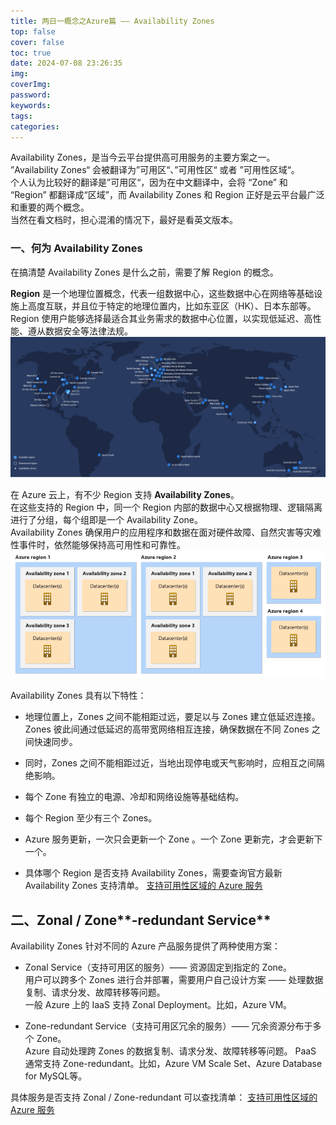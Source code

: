 ```yaml
---
title: 两日一概念之Azure篇 —— Availability Zones
top: false
cover: false
toc: true
date: 2024-07-08 23:26:35
img:
coverImg:
password:
keywords:
tags:
categories:
---
```

Availability Zones，是当今云平台提供高可用服务的主要方案之一。  
”Availability Zones“ 会被翻译为”可用区“、”可用性区“ 或者 ”可用性区域“。  
个人认为比较好的翻译是”可用区“，因为在中文翻译中，会将 “Zone” 和 “Region” 都翻译成“区域”，而 Availability Zones 和 Region 正好是云平台最广泛和重要的两个概念。  
当然在看文档时，担心混淆的情况下，最好是看英文版本。

### 一、何为 Availability Zones
在搞清楚 Availability Zones 是什么之前，需要了解 Region 的概念。

**Region** 是一个地理位置概念，代表一组数据中心，这些数据中心在网络等基础设施上高度互联，并且位于特定的地理位置内，比如东亚区（HK）、日本东部等。  
Region 使用户能够选择最适合其业务需求的数据中心位置，以实现低延迟、高性能、遵从数据安全等法律法规。  
  ![Regions](两日一概念之Azure篇-——-Availability-Zones/regions.png)
  
在 Azure 云上，有不少 Region 支持 **Availability Zones**。  
在这些支持的 Region 中，同一个 Region 内部的数据中心又根据物理、逻辑隔离进行了分组，每个组即是一个 Availability Zone。    
Availability Zones 确保用户的应用程序和数据在面对硬件故障、自然灾害等灾难性事件时，依然能够保持高可用性和可靠性。  
![Availability Zones](两日一概念之Azure篇-——-Availability-Zones/regions-availability-zones.png)

Availability Zones 具有以下特性：
- 地理位置上，Zones 之间不能相距过远，要足以与 Zones 建立低延迟连接。Zones 彼此间通过低延迟的高带宽网络相互连接，确保数据在不同 Zones 之间快速同步。

- 同时，Zones 之间不能相距过近，当地出现停电或天气影响时，应相互之间隔绝影响。

- 每个 Zone 有独立的电源、冷却和网络设施等基础结构。

- 每个 Region 至少有三个 Zones。

- Azure 服务更新，一次只会更新一个 Zone 。一个 Zone 更新完，才会更新下一个。

- 具体哪个 Region 是否支持 Availability Zones，需要查询官方最新 Availability Zones 支持清单。
[支持可用性区域的 Azure 服务](https://learn.microsoft.com/zh-cn/azure/reliability/availability-zones-service-support#azure-regions-with-availability-zone-support)

## 二、Zonal / Zone**-redundant Service**
Availability Zones 针对不同的 Azure 产品服务提供了两种使用方案：
- Zonal Service（支持可用区的服务）—— 资源固定到指定的 Zone。  
    用户可以跨多个 Zones 进行合并部署，需要用户自己设计方案 —— 处理数据复制、请求分发、故障转移等问题。  
    一般 Azure 上的 IaaS 支持 Zonal Deployment。比如，Azure VM。

- Zone-redundant Service（支持可用区冗余的服务）—— 冗余资源分布于多个 Zone。  
    Azure 自动处理跨 Zones 的数据复制、请求分发、故障转移等问题。
    PaaS 通常支持 Zone-redundant。比如，Azure VM Scale Set、Azure Database for MySQL等。  

具体服务是否支持 Zonal / Zone-redundant 可以查找清单：
[支持可用性区域的 Azure 服务](https://learn.microsoft.com/zh-cn/azure/reliability/availability-zones-service-support#azure-services-with-availability-zone-support)